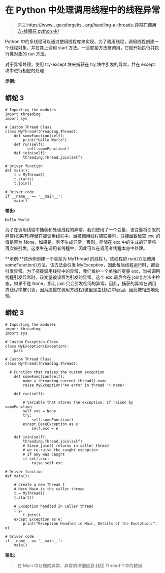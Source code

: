 # 在 Python 中处理调用线程中的线程异常

> 原文:[https://www . geesforgeks . org/handling-a-threads-异常在调用方-线程在 python 中/](https://www.geeksforgeeks.org/handling-a-threads-exception-in-the-caller-thread-in-python/)

Python 中的多线程可以通过使用线程库来实现。为了调用线程，调用线程创建一个线程对象，并在其上调用 start 方法。一旦联接方法被调用，它就开始执行并执行类对象的 run 方法。

对于异常处理，使用 try-except 块来捕获在 try 块中引发的异常，并在 except 块中进行相应的处理

**示例:**

## 蟒蛇 3

```
# Importing the modules
import threading
import sys

# Custom Thread Class
class MyThread(threading.Thread):
    def someFunction(self):
        print("Hello World")
    def run(self):
          self.someFunction()
    def join(self):
        threading.Thread.join(self)

# Driver function
def main():
    t = MyThread()
    t.start()
    t.join()

# Driver code
if __name__ == '__main__':
    main()
```

**输出:**

```
Hello World
```

为了在调用线程中捕获和处理线程的异常，我们使用了一个变量，该变量将引发的异常(如果有)存储在被调用线程中，当被调用线程被联接时，联接函数检查 exc 的值是否为 None，如果是，则不生成异常，否则，存储在 exc 中的生成的异常将再次被引发。这发生在调用者线程中，因此可以在调用者线程本身中处理。

**示例:**该示例创建一个类型为 MyThread 的线程 t，该线程的 run()方法调用 someFunction()方法，该方法会引发 MyException，因此每当线程运行时，都会引发异常。为了捕捉调用线程中的异常，我们维护一个单独的变量 exc，当被调用线程引发异常时，该变量被设置为引发的异常。这个 exc 最后会在 join()方法中检查，如果不是 None，那么 join 只会引发相同的异常。因此，捕获的异常在调用方线程中被引发，因为连接在调用方线程(这里是主线程)中返回，因此被相应地处理。

## 蟒蛇 3

```
# Importing the modules
import threading
import sys

# Custom Exception Class
class MyException(Exception):
    pass

# Custom Thread Class
class MyThread(threading.Thread):

  # Function that raises the custom exception
    def someFunction(self):
        name = threading.current_thread().name
        raise MyException("An error in thread "+ name)

    def run(self):

        # Variable that stores the exception, if raised by someFunction
        self.exc = None           
        try:
            self.someFunction()
        except BaseException as e:
            self.exc = e

    def join(self):
        threading.Thread.join(self)
        # Since join() returns in caller thread
        # we re-raise the caught exception
        # if any was caught
        if self.exc:
            raise self.exc

# Driver function
def main():

    # Create a new Thread t
    # Here Main is the caller thread
    t = MyThread()
    t.start()

    # Exception handled in Caller thread
    try:
        t.join()
    except Exception as e:
        print("Exception Handled in Main, Details of the Exception:", e)

# Driver code
if __name__ == '__main__':
    main()
```

**输出:**

> 在 Main 中处理的异常，异常的详细信息:线程 Thread-1 中的错误